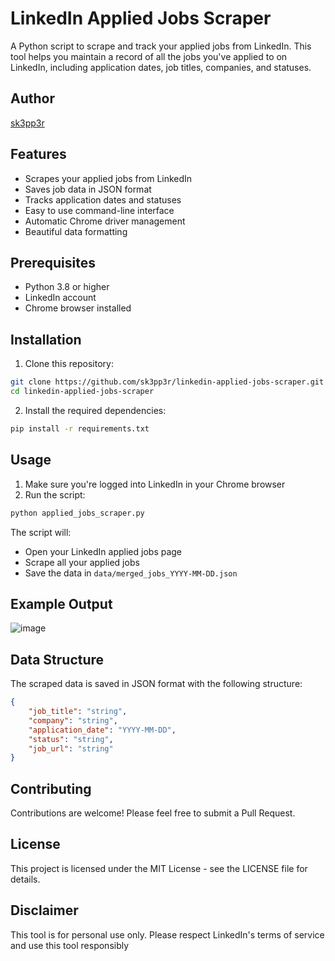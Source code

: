 # LinkedIn Applied Jobs Scraper

A Python script to scrape and track your applied jobs from LinkedIn. This tool helps you maintain a record of all the jobs you've applied to on LinkedIn, including application dates, job titles, companies, and statuses.

## Author

[sk3pp3r](https://github.com/sk3pp3r)

## Features

- Scrapes your applied jobs from LinkedIn
- Saves job data in JSON format
- Tracks application dates and statuses
- Easy to use command-line interface
- Automatic Chrome driver management
- Beautiful data formatting

## Prerequisites

- Python 3.8 or higher
- LinkedIn account
- Chrome browser installed

## Installation

1. Clone this repository:

```bash
git clone https://github.com/sk3pp3r/linkedin-applied-jobs-scraper.git
cd linkedin-applied-jobs-scraper
```

2. Install the required dependencies:

```bash
pip install -r requirements.txt
```

## Usage

1. Make sure you're logged into LinkedIn in your Chrome browser
2. Run the script:

```bash
python applied_jobs_scraper.py
```

The script will:

- Open your LinkedIn applied jobs page
- Scrape all your applied jobs
- Save the data in `data/merged_jobs_YYYY-MM-DD.json`

## Example Output

![image](https://github.com/user-attachments/assets/96764537-fabb-4310-9ed4-0616152fe4cc)

## Data Structure

The scraped data is saved in JSON format with the following structure:

```json
{
    "job_title": "string",
    "company": "string",
    "application_date": "YYYY-MM-DD",
    "status": "string",
    "job_url": "string"
}
```

## Contributing

Contributions are welcome! Please feel free to submit a Pull Request.

## License

This project is licensed under the MIT License - see the LICENSE file for details.

## Disclaimer

This tool is for personal use only. Please respect LinkedIn's terms of service and use this tool responsibly

